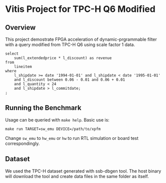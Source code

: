 # Vitis Project for TPC-H Q6 Modified

## Overview

This project demostrate FPGA acceleration of dynamic-prgrammable filter with a query modified from TPC-H Q6 using scale factor 1 data.

```
select
	sum(l_extendedprice * l_discount) as revenue
from
	lineitem
where
	l_shipdate >= date '1994-01-01' and l_shipdate < date '1995-01-01'
	and l_discount between 0.06 - 0.01 and 0.06 + 0.01
	and l_quantity < 24
	and l_shipdate > l_commitdate;
;
```

## Running the Benchmark

Usage can be queried with `make help`. Basic use is:

```
make run TARGET=sw_emu DEVICE=/path/to/xpfm
```

Change `sw_emu` to `hw_emu` or `hw` to run RTL simulation or board test correspondingly.


## Dataset

We used the TPC-H dataset generated with ssb-dbgen tool.
The host binary will download the tool and create data files in the same folder as itself.

